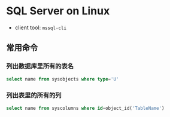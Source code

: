 # SQL Server on Linux

* client tool: `mssql-cli`

## 常用命令

### 列出数据库里所有的表名
```sql
select name from sysobjects where type='U'
```
### 列出表里的所有的列
```sql
select name from syscolumns where id=object_id('TableName')
```
